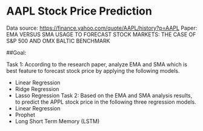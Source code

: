 # AAPL Stock Price Prediction

Data source: https://finance.yahoo.com/quote/AAPL/history?p=AAPL 
Paper: EMA VERSUS SMA USAGE TO FORECAST STOCK MARKETS: THE CASE OF S&P 500 AND OMX BALTIC BENCHMARK 

##Goal:

Task 1: According to the research paper, analyze EMA and SMA which is best feature to forecast stock price by applying the following models.
- Linear Regression
- Ridge Regression
- Lasso Regression
Task 2: Based on the EMA and SMA analysis results, to predict the APPL stock price in the following three regression models.
- Linear Regression
- Prophet
- Long Short Term Memory (LSTM)
